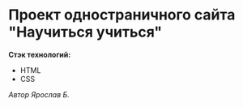 # Проект одностраничного сайта "Научиться учиться"

**Стэк технологий:**
+ HTML
+ CSS

_Автор Ярослав Б._
